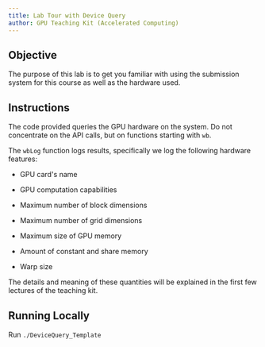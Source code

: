 ```yaml
---
title: Lab Tour with Device Query
author: GPU Teaching Kit (Accelerated Computing)
---
```



## Objective

The purpose of this lab is to get you familiar with using the submission system for this course as well as the hardware used.

## Instructions

The code provided queries the GPU hardware on the system.
Do not concentrate on the API calls, but on functions starting with `wb`.

The `wbLog` function logs results, specifically we log the following hardware features:

* GPU card's name

* GPU computation capabilities

* Maximum number of block dimensions

* Maximum number of grid dimensions

* Maximum size of GPU memory

* Amount of constant and share memory

* Warp size

The details and meaning of these quantities will be explained in the
first few lectures of the teaching kit.

## Running Locally

Run `./DeviceQuery_Template` 
